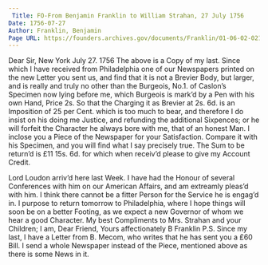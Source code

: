 ```yaml
---
 Title: FO-From Benjamin Franklin to William Strahan, 27 July 1756
Date: 1756-07-27
Author: Franklin, Benjamin
Page URL: https://founders.archives.gov/documents/Franklin/01-06-02-0214
---
```


Dear Sir,
New York July 27. 1756
The above is a Copy of my last. Since which I have received from Philadelphia one of our Newspapers printed on the new Letter you sent us, and find that it is not a Brevier Body, but larger, and is really and truly no other than the Burgeois, No.1. of Caslon’s Specimen now lying before me, which Burgeois is mark’d by a Pen with his own Hand, Price 2s. So that the Charging it as Brevier at 2s. 6d. is an Imposition of 25 per Cent. which is too much to bear, and therefore I do insist on his doing me Justice, and refunding the additional Sixpences; or he will forfeit the Character he always bore with me, that of an honest Man. I inclose you a Piece of the Newspaper for your Satisfaction. Compare it with his Specimen, and you will find what I say precisely true. The Sum to be return’d is £11 15s. 6d. for which when receiv’d please to give my Account Credit.

Lord Loudon arriv’d here last Week. I have had the Honour of several Conferences with him on our American Affairs, and am extreamly pleas’d with him. I think there cannot be a fitter Person for the Service he is engag’d in.
I purpose to return tomorrow to Philadelphia, where I hope things will soon be on a better Footing, as we expect a new Governor of whom we hear a good Character.
My best Compliments to Mrs. Strahan and your Children; I am, Dear Friend, Yours affectionately
B Franklin
P.S. Since my last, I have a Letter from B. Mecom, who writes that he has sent you a £60 Bill. I send a whole Newspaper instead of the Piece, mentioned above as there is some News in it.

